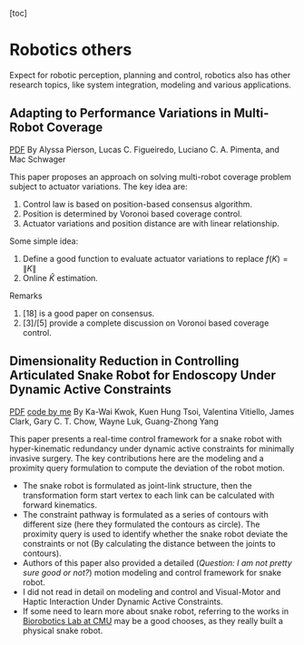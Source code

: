 [toc]

# Robotics others

Expect for robotic perception, planning and control, robotics also has other research topics, like system integration, modeling and various applications.



## Adapting to Performance Variations in Multi-Robot Coverage

[PDF](https://web.stanford.edu/~schwager/MyPapers/PiersonEtAlICRA15AdaptivePerformanceCoverage.pdf)                           By Alyssa Pierson, Lucas C. Figueiredo, Luciano C. A. Pimenta, and Mac Schwager

This paper proposes an approach on solving multi-robot coverage problem subject to actuator variations. The key idea are:

1. Control law is based on position-based consensus algorithm.
2. Position is determined by Voronoi based coverage control.
3. Actuator variations and position distance are with linear relationship.

Some simple idea:

1. Define a good function to evaluate  actuator variations  to replace $f(K)=\|K\|$
2. Online $\hat{K}$ estimation.

Remarks

1.  [18] is a good paper on consensus.
2. [3]/[5] provide a complete discussion on Voronoi based coverage control.

## Dimensionality Reduction in Controlling Articulated Snake Robot for Endoscopy Under Dynamic Active Constraints

[PDF](https://ieeexplore.ieee.org/document/6381527)    [code by me]()                                                 By Ka-Wai Kwok, Kuen Hung Tsoi, Valentina    Vitiello, James Clark, Gary C. T. Chow, Wayne Luk, Guang-Zhong Yang

This paper presents a real-time control framework for a snake robot with hyper-kinematic redundancy under dynamic active constraints for minimally invasive surgery. The key contributions here are the modeling and a proximity query formulation to compute the deviation of the robot motion.

* The snake robot is formulated as joint-link structure, then the transformation form start vertex to each link can be calculated with forward kinematics.
* The constraint pathway is formulated as a series of contours with different size (here they formulated the contours as circle). The proximity query is used to identify whether the snake robot deviate the constraints or not (By calculating the distance between the joints to contours).
* Authors of this paper also provided a detailed (*Question: I am not pretty sure good or not?*) motion modeling and control framework for snake robot.
* I did not read in detail on modeling and control and Visual-Motor and Haptic Interaction Under Dynamic Active Constraints.
* If some need to learn more about snake robot, referring to the works in [Biorobotics Lab at CMU](https://www.ri.cmu.edu/robotics-groups/biorobotics/) may be a good chooses, as they really built a physical snake robot.